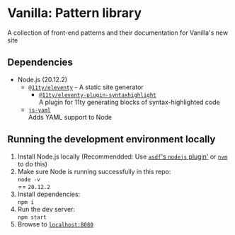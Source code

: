 # Vanilla: Pattern library

A collection of front-end patterns and their documentation for Vanilla's new site

## Dependencies

- Node.js (20.12.2)
   - [`@11ty/eleventy`](https://11ty.dev) - A static site generator
     - [`@11ty/eleventy-plugin-syntaxhighlight`](https://www.11ty.dev/docs/plugins/syntaxhighlight/)\
     A plugin for 11ty generating blocks of syntax-highlighted code
  - [`js-yaml`](https://github.com/nodeca/js-yaml#readme)\
  Adds YAML support to Node

## Running the development environment locally

1. Install Node.js locally (Recommendded: Use [`asdf`'s `nodejs` plugin'](https://github.com/asdf-vm/asdf-nodejs) or [`nvm`](https://github.com/nvm-sh/nvm) to do this)
1. Make sure Node is running successfully in this repo:\
   `node -v`\
   == `20.12.2`
1. Install dependencies:\
   `npm i`
1. Run the dev server:\
   `npm start`
1. Browse to [`localhost:8080`](http://localhost:8080)
